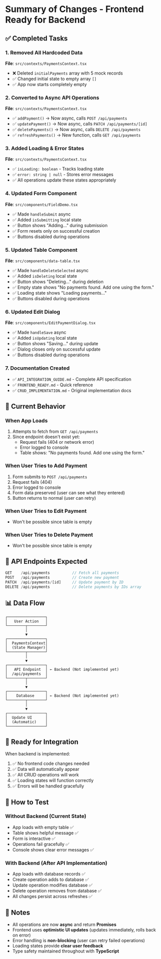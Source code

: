 # Summary of Changes - Frontend Ready for Backend

## ✅ Completed Tasks

### 1. Removed All Hardcoded Data
**File**: `src/contexts/PaymentsContext.tsx`
- ❌ Deleted `initialPayments` array with 5 mock records
- ✅ Changed initial state to empty array `[]`
- ✅ App now starts completely empty

### 2. Converted to Async API Operations
**File**: `src/contexts/PaymentsContext.tsx`
- ✅ `addPayment()` → Now async, calls `POST /api/payments`
- ✅ `updatePayment()` → Now async, calls `PATCH /api/payments/[id]`
- ✅ `deletePayments()` → Now async, calls `DELETE /api/payments`
- ✅ `refreshPayments()` → New function, calls `GET /api/payments`

### 3. Added Loading & Error States
**File**: `src/contexts/PaymentsContext.tsx`
- ✅ `isLoading: boolean` - Tracks loading state
- ✅ `error: string | null` - Stores error messages
- ✅ All operations update these states appropriately

### 4. Updated Form Component
**File**: `src/components/FieldDemo.tsx`
- ✅ Made `handleSubmit` async
- ✅ Added `isSubmitting` local state
- ✅ Button shows "Adding..." during submission
- ✅ Form resets only on successful creation
- ✅ Buttons disabled during operations

### 5. Updated Table Component
**File**: `src/components/data-table.tsx`
- ✅ Made `handleDeleteSelected` async
- ✅ Added `isDeleting` local state
- ✅ Button shows "Deleting..." during deletion
- ✅ Empty state shows "No payments found. Add one using the form."
- ✅ Loading state shows "Loading payments..."
- ✅ Buttons disabled during operations

### 6. Updated Edit Dialog
**File**: `src/components/EditPaymentDialog.tsx`
- ✅ Made `handleSave` async
- ✅ Added `isUpdating` local state
- ✅ Button shows "Saving..." during update
- ✅ Dialog closes only on successful update
- ✅ Buttons disabled during operations

### 7. Documentation Created
- ✅ `API_INTEGRATION_GUIDE.md` - Complete API specification
- ✅ `FRONTEND_READY.md` - Quick reference
- ✅ `CRUD_IMPLEMENTATION.md` - Original implementation docs

## 🎯 Current Behavior

### When App Loads
1. Attempts to fetch from `GET /api/payments`
2. Since endpoint doesn't exist yet:
   - Request fails (404 or network error)
   - Error logged to console
   - Table shows: "No payments found. Add one using the form."

### When User Tries to Add Payment
1. Form submits to `POST /api/payments`
2. Request fails (404)
3. Error logged to console
4. Form data preserved (user can see what they entered)
5. Button returns to normal (user can retry)

### When User Tries to Edit Payment
- Won't be possible since table is empty

### When User Tries to Delete Payment
- Won't be possible since table is empty

## 🔗 API Endpoints Expected

```typescript
GET    /api/payments          // Fetch all payments
POST   /api/payments          // Create new payment
PATCH  /api/payments/[id]     // Update payment by ID
DELETE /api/payments          // Delete payments by IDs array
```

## 📊 Data Flow

```
┌─────────────────┐
│   User Action   │
└────────┬────────┘
         │
         ▼
┌─────────────────┐
│  PaymentsContext│
│  (State Manager)│
└────────┬────────┘
         │
         ▼
┌─────────────────┐
│   API Endpoint  │ ← Backend (Not implemented yet)
│  /api/payments  │
└────────┬────────┘
         │
         ▼
┌─────────────────┐
│    Database     │ ← Backend (Not implemented yet)
└────────┬────────┘
         │
         ▼
┌─────────────────┐
│  Update UI      │
│  (Automatic)    │
└─────────────────┘
```

## 🚀 Ready for Integration

When backend is implemented:
1. ✅ No frontend code changes needed
2. ✅ Data will automatically appear
3. ✅ All CRUD operations will work
4. ✅ Loading states will function correctly
5. ✅ Errors will be handled gracefully

## 🧪 How to Test

### Without Backend (Current State)
- App loads with empty table ✅
- Table shows helpful message ✅
- Form is interactive ✅
- Operations fail gracefully ✅
- Console shows clear error messages ✅

### With Backend (After API Implementation)
- App loads with database records ✅
- Create operation adds to database ✅
- Update operation modifies database ✅
- Delete operation removes from database ✅
- All changes persist across refreshes ✅

## 📝 Notes

- All operations are now **async** and return **Promises**
- Frontend uses **optimistic UI updates** (updates immediately, rolls back on error)
- Error handling is **non-blocking** (user can retry failed operations)
- Loading states provide **clear user feedback**
- Type safety maintained throughout with **TypeScript**
